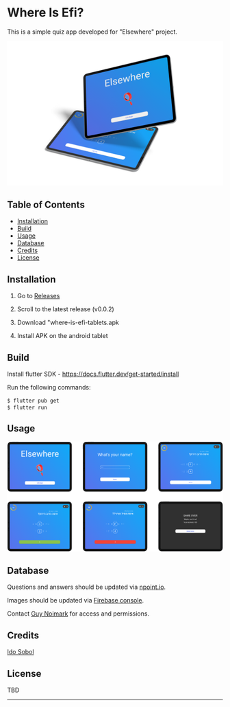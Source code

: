 # Where Is Efi?

This is a simple quiz app developed for "Elsewhere" project.

![App Screens](/assets/Elsewhere-Mockup-4.png)

## Table of Contents

- [Installation](#installation)
- [Build](#build)
- [Usage](#usage)
- [Database](#database)
- [Credits](#credits)
- [License](#license)

## Installation

1. Go to [Releases](https://github.com/GuyNoimark/where-is-efi/releases)

2. Scroll to the latest release (v0.0.2)

3. Download "where-is-efi-tablets.apk

4. Install APK on the android tablet

## Build

Install flutter SDK - https://docs.flutter.dev/get-started/install

Run the following commands:

```
$ flutter pub get
$ flutter run
```

## Usage

![Screens](/assets/Screens-2.png)

## Database

Questions and answers should be updated via [npoint.io](https://www.npoint.io/).

Images should be updated via [Firebase console](https://firebase.google.com/products/storage).

Contact [Guy Noimark](https://github.com/guynoimark) for access and permissions.

## Credits

[Ido Sobol](https://github.com/Ido-Sobol)

## License

TBD

---
